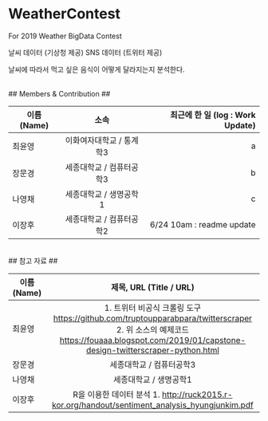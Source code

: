# WeatherContest
For 2019 Weather BigData Contest



날씨 데이터 (기상청 제공)
SNS 데이터 (트위터 제공)

날씨에 따라서 먹고 싶은 음식이 어떻게 달라지는지 분석한다.

<br>
## Members & Contribution ##
<br>

| 이름 (Name) | 소속 | 최근에 한 일 (log : Work Update) |
|---|:---:|---:|
| 최윤영 | 이화여자대학교 / 통계학3 | a |
| 장문경 | 세종대학교 / 컴퓨터공학3 | b |
| 나영채 | 세종대학교 / 생명공학1 | c |
| 이장후 | 세종대학교 / 컴퓨터공학2 | 6/24 10am : readme update |


<br>
## 참고 자료 ##
<br>

| 이름 (Name) | 제목, URL (Title / URL) |
|---|:---:|
| 최윤영 | 1. 트위터 비공식 크롤링 도구 https://github.com/truptoupparabpara/twitterscraper<br>2. 위 소스의 예제코드 https://fouaaa.blogspot.com/2019/01/capstone-design-twitterscraper-python.html|
| 장문경 | 세종대학교 / 컴퓨터공학3 |
| 나영채 | 세종대학교 / 생명공학1 |
| 이장후 | R을 이용한 데이터 분석 1. http://ruck2015.r-kor.org/handout/sentiment_analysis_hyungjunkim.pdf |
